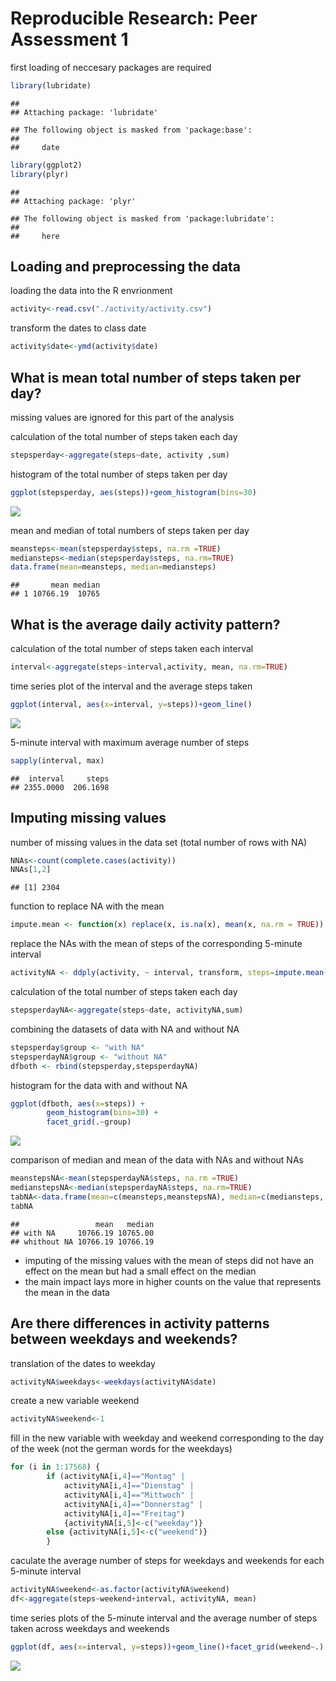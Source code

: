 # Reproducible Research: Peer Assessment 1
first loading of neccesary packages are required


```r
library(lubridate)
```

```
## 
## Attaching package: 'lubridate'
```

```
## The following object is masked from 'package:base':
## 
##     date
```

```r
library(ggplot2)
library(plyr)
```

```
## 
## Attaching package: 'plyr'
```

```
## The following object is masked from 'package:lubridate':
## 
##     here
```
## Loading and preprocessing the data

loading the data into the R envrionment


```r
activity<-read.csv("./activity/activity.csv")
```

transform the dates to class date


```r
activity$date<-ymd(activity$date)
```

## What is mean total number of steps taken per day?

missing values are ignored for this part of the analysis

calculation of the total number of steps taken each day


```r
stepsperday<-aggregate(steps~date, activity ,sum)
```

histogram of the total number of steps taken per day


```r
ggplot(stepsperday, aes(steps))+geom_histogram(bins=30)
```

![](PA1_template_files/figure-html/unnamed-chunk-5-1.png)<!-- -->

mean and median of total numbers of steps taken per day


```r
meansteps<-mean(stepsperday$steps, na.rm =TRUE)
mediansteps<-median(stepsperday$steps, na.rm=TRUE)
data.frame(mean=meansteps, median=mediansteps)
```

```
##       mean median
## 1 10766.19  10765
```

## What is the average daily activity pattern?

calculation of the total number of steps taken each interval


```r
interval<-aggregate(steps~interval,activity, mean, na.rm=TRUE)
```

time series plot of the interval and the average steps taken


```r
ggplot(interval, aes(x=interval, y=steps))+geom_line()
```

![](PA1_template_files/figure-html/unnamed-chunk-8-1.png)<!-- -->

5-minute interval with maximum average number of steps


```r
sapply(interval, max)
```

```
##  interval     steps 
## 2355.0000  206.1698
```

## Imputing missing values

number of missing values in the data set (total number of rows with NA)


```r
NNAs<-count(complete.cases(activity))
NNAs[1,2] 
```

```
## [1] 2304
```

function to replace NA with the mean


```r
impute.mean <- function(x) replace(x, is.na(x), mean(x, na.rm = TRUE))
```

replace the NAs with the mean of steps of the corresponding 5-minute interval


```r
activityNA <- ddply(activity, ~ interval, transform, steps=impute.mean(steps))
```

calculation of the total number of steps taken each day


```r
stepsperdayNA<-aggregate(steps~date, activityNA,sum)
```

combining the datasets of data with NA and without NA


```r
stepsperday$group <- "with NA"
stepsperdayNA$group <- "without NA"
dfboth <- rbind(stepsperday,stepsperdayNA)
```

histogram for the data with and without NA


```r
ggplot(dfboth, aes(x=steps)) +
        geom_histogram(bins=30) +
        facet_grid(.~group)
```

![](PA1_template_files/figure-html/unnamed-chunk-15-1.png)<!-- -->

comparison of median and mean of the data with NAs and without NAs


```r
meanstepsNA<-mean(stepsperdayNA$steps, na.rm =TRUE)
medianstepsNA<-median(stepsperdayNA$steps, na.rm=TRUE)
tabNA<-data.frame(mean=c(meansteps,meanstepsNA), median=c(mediansteps, medianstepsNA), row.names=c("with NA", "whithout NA"))
tabNA
```

```
##                 mean   median
## with NA     10766.19 10765.00
## whithout NA 10766.19 10766.19
```

* imputing of the missing values with the mean of steps did not have an effect on the mean but had a small effect on the median
* the main impact lays more in higher counts on the value that represents the mean in the data

## Are there differences in activity patterns between weekdays and weekends?

translation of the dates to weekday


```r
activityNA$weekdays<-weekdays(activityNA$date)
```

create a new variable weekend


```r
activityNA$weekend<-1
```

fill in the new variable with weekday and weekend corresponding to the day of the week
(not the german words for the weekdays)


```r
for (i in 1:17568) {
        if (activityNA[i,4]=="Montag" | 
            activityNA[i,4]=="Dienstag" | 
            activityNA[i,4]=="Mittwoch" | 
            activityNA[i,4]=="Donnerstag" |
            activityNA[i,4]=="Freitag") 
            {activityNA[i,5]<-c("weekday")}
        else {activityNA[i,5]<-c("weekend")}
        }
```

caculate the average number of steps for weekdays and weekends for each 5-minute interval


```r
activityNA$weekend<-as.factor(activityNA$weekend)
df<-aggregate(steps~weekend+interval, activityNA, mean)
```

time series plots of the 5-minute interval and the average number of steps taken across weekdays and weekends


```r
ggplot(df, aes(x=interval, y=steps))+geom_line()+facet_grid(weekend~.)
```

![](PA1_template_files/figure-html/unnamed-chunk-21-1.png)<!-- -->


